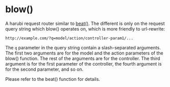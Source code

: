 blow()
======

A harubi request router similar to [beat()](beat.md). The different is only on the request query string which blow() operates on, which is more friendly to url-rewrite:
```
http://example.com/?q=model/action/controller-param1/...
```
The `q` parameter in the query string contain a slash-separated arguments. The first two arguments are for the model and the action parameters of the blow() function. The rest of the arguments are for the controller. The third argument is for the first parameter of the controller, the fourth argument is for the second parameter, and so on.

Please refer to the beat() function for details.
